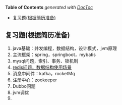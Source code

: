 <!-- START doctoc generated TOC please keep comment here to allow auto update -->
<!-- DON'T EDIT THIS SECTION, INSTEAD RE-RUN doctoc TO UPDATE -->
**Table of Contents**  *generated with [DocToc](https://github.com/thlorenz/doctoc)*

- [复习题(根据简历准备)](#%E5%A4%8D%E4%B9%A0%E9%A2%98%E6%A0%B9%E6%8D%AE%E7%AE%80%E5%8E%86%E5%87%86%E5%A4%87)

<!-- END doctoc generated TOC please keep comment here to allow auto update -->

## 复习题(根据简历准备)

1. java基础：并发编程，数据结构，设计模式，jvm原理
2. 主流框架：spring，springboot，mybatis
3. mysql问题，索引、事务、锁机制
4. [redis问题，数据结构使用场景]()
6. 消息中间件：kafka，rocketMq
7. 注册中心：zookeeper
8. Dubbo问题
9. jvm调优
10. 
